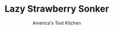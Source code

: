 ---
layout: ../../layouts/MarkdownPostLayout.astro
title: Lazy Strawberry Sonker
author: America's Test Kitchen
pubDate: 2023-03-15
description: "Sonker has spent too much time in the shadows. We wanted to give this Appalachian original its due."
image_url: https://res.cloudinary.com/hksqkdlah/image/upload/ar_1:1,c_fill,dpr_2.0,f_auto,fl_lossy.progressive.strip_profile,g_faces:auto,q_auto:low,w_344/36530_sfs-lazy-strawberry-sonker-25
tags: ["Desserts or Baked Goods","American","Fruit","Fruit Desserts"]
calories: 2559
protein: 4
carbohydrates: 67
fats: 
fiber: 3
ingredients: ["2 pounds, fresh strawberries, hulled (6 1/2 cups), or 2 pounds (7 cups) frozen whole strawberries","1 cup (7 ounces), sugar",", Salt","1/4 cup, water","3 tablespoons, cornstarch","1 cup (5 ounces), all-purpose flour","1 teaspoon, baking powder","1/2 cup, whole milk","8 tablespoons, unsalted butter, melted and hot","1/4 teaspoon, vanilla extract"]
serves: 6
time: "2 hours"
instructions: ["Adjust oven rack to middle position and heat oven to 350 degrees. Line rimmed baking sheet with parchment paper. Combine strawberries, ¼ cup sugar, and ¼ teaspoon salt in bowl. Whisk water and cornstarch together in second bowl; add to strawberry mixture and toss until strawberries are evenly coated.","Transfer strawberry mixture to 8-inch square baking dish and place dish on prepared sheet. Bake until filling is bubbling around sides of dish, 35 to 40 minutes (1 hour if using frozen strawberries), stirring and scraping bottom of dish with rubber spatula halfway through baking.","Remove sheet from oven and stir filling, scraping bottom of dish with rubber spatula. Whisk flour, baking powder, remaining ¾ cup sugar, and ¼ teaspoon salt together in bowl. Whisk in milk, melted butter, and vanilla until smooth. Starting in corner of dish, pour batter evenly over filling.","Bake until surface is golden brown and toothpick inserted in center comes out with no crumbs attached, 35 to 40 minutes, rotating dish halfway through baking. Let sonker cool on wire rack for 15 minutes. Serve."]
nutrition: ["289 mg Potassium","159 mg Phosphorus","112 mg Calcium","1 mg Iron","27 mg Magnesium","609 mg Sodium","16 g Fat","2 mg Niacin (B3)","4 g Monounsaturated","88 mg Vitamin C","42 mg Cholesterol","10 g Saturated","3 g Fiber","36 µg Folic acid","44 µg Folate (food)","41 g Sugars","4 µg Vitamin K","171 g Water","67 g Carbs","106 µg Folate equivalent (total)","4 g Protein","140 µg Vitamin A","426 kcal Energy","33 g Sugars, added","2559 calories"]
notes: "If you’re using frozen strawberries in this recipe, there’s no need to let them thaw. In steps 2 and 3, be sure to stir the strawberry filling as directed, scraping the bottom of the dish to incorporate the cornstarch so that it evenly and thoroughly thickens the mixture. In step 3, add the butter to the batter while it is still hot so it remains pourable, and be sure to mix the batter only right before pouring it over the filling. Serve with vanilla ice cream."
---